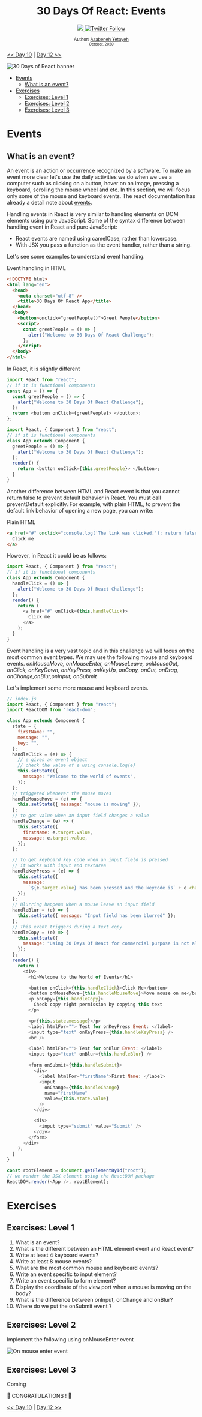 <div align="center">
  <h1> 30 Days Of React: Events</h1>
  <a class="header-badge" target="_blank" href="https://www.linkedin.com/in/asabeneh/">
  <img src="https://img.shields.io/badge/style--5eba00.svg?label=LinkedIn&logo=linkedin&style=social">
  </a>
  <a class="header-badge" target="_blank" href="https://twitter.com/Asabeneh">
  <img alt="Twitter Follow" src="https://img.shields.io/twitter/follow/asabeneh?style=social">
  </a>

<sub>Author:
<a href="https://www.linkedin.com/in/asabeneh/" target="_blank">Asabeneh Yetayeh</a><br>
<small> October, 2020</small>
</sub>

</div>

[<< Day 10](../10_React_Project_Folder_Structure/10_react_project_folder_structure.md) | [Day 12 >>](../12_Day_Forms/12_forms.md)

![30 Days of React banner](../images/30_days_of_react_banner_day_8.jpg)

- [Events](#events)
  - [What is an event?](#what-is-an-event)
- [Exercises](#exercises)
  - [Exercises: Level 1](#exercises-level-1)
  - [Exercises: Level 2](#exercises-level-2)
  - [Exercises: Level 3](#exercises-level-3)

# Events

## What is an event?

An event is an action or occurrence recognized by a software. To make an event more clear let's use the daily activities we do when we use a computer such as clicking on a button, hover on an image, pressing a keyboard, scrolling the mouse wheel and etc. In this section, we will focus only some of the mouse and keyboard events. The react documentation has already a detail note about [events](https://reactjs.org/docs/handling-events.html).

Handling events in React is very similar to handling elements on DOM elements using pure JavaScript. Some of the syntax difference between handling event in React and pure JavaScript:

- React events are named using camelCase, rather than lowercase.
- With JSX you pass a function as the event handler, rather than a string.

Let's see some examples to understand event handling.

Event handling in HTML

```html
<!DOCTYPE html>
<html lang="en">
  <head>
    <meta charset="utf-8" />
    <title>30 Days Of React App</title>
  </head>
  <body>
    <button>onclick="greetPeople()">Greet People</button>
    <script>
      const greetPeople = () => {
        alert("Welcome to 30 Days Of React Challenge");
      };
    </script>
  </body>
</html>
```

In React, it is slightly different

```js
import React from "react";
// if it is functional components
const App = () => {
  const greetPeople = () => {
    alert("Welcome to 30 Days Of React Challenge");
  };
  return <button onClick={greetPeople}> </button>;
};
```

```js
import React, { Component } from "react";
// if it is functional components
class App extends Component {
  greetPeople = () => {
    alert("Welcome to 30 Days Of React Challenge");
  };
  render() {
    return <button onClick={this.greetPeople}> </button>;
  }
}
```

Another difference between HTML and React event is that you cannot return false to prevent default behavior in React. You must call preventDefault explicitly. For example, with plain HTML, to prevent the default link behavior of opening a new page, you can write:

Plain HTML

```html
<a href="#" onclick="console.log('The link was clicked.'); return false">
  Click me
</a>
```

However, in React it could be as follows:

```js
import React, { Component } from "react";
// if it is functional components
class App extends Component {
  handleClick = () => {
    alert("Welcome to 30 Days Of React Challenge");
  };
  render() {
    return (
      <a href="#" onClick={this.handleClick}>
        Click me
      </a>
    );
  }
}
```

Event handling is a very vast topic and in this challenge we will focus on the most common event types. We may use the following mouse and keyboard events.
_onMouseMove, onMouseEnter, onMouseLeave, onMouseOut, onClick, onKeyDown, onKeyPress, onKeyUp, onCopy, onCut, onDrag, onChange,onBlur,onInput, onSubmit_

Let's implement some more mouse and keyboard events.

```js
// index.js
import React, { Component } from "react";
import ReactDOM from "react-dom";

class App extends Component {
  state = {
    firstName: "",
    message: "",
    key: "",
  };
  handleClick = (e) => {
    // e gives an event object
    // check the value of e using console.log(e)
    this.setState({
      message: "Welcome to the world of events",
    });
  };
  // triggered whenever the mouse moves
  handleMouseMove = (e) => {
    this.setState({ message: "mouse is moving" });
  };
  // to get value when an input field changes a value
  handleChange = (e) => {
    this.setState({
      firstName: e.target.value,
      message: e.target.value,
    });
  };

  // to get keyboard key code when an input field is pressed
  // it works with input and textarea
  handleKeyPress = (e) => {
    this.setState({
      message:
        `${e.target.value} has been pressed and the keycode is` + e.charCode,
    });
  };
  // Blurring happens when a mouse leave an input field
  handleBlur = (e) => {
    this.setState({ message: "Input field has been blurred" });
  };
  // This event triggers during a text copy
  handleCopy = (e) => {
    this.setState({
      message: "Using 30 Days Of React for commercial purpose is not allowed",
    });
  };
  render() {
    return (
      <div>
        <h1>Welcome to the World of Events</h1>

        <button onClick={this.handleClick}>Click Me</button>
        <button onMouseMove={this.handleMouseMove}>Move mouse on me</button>
        <p onCopy={this.handleCopy}>
          Check copy right permission by copying this text
        </p>

        <p>{this.state.message}</p>
        <label htmlFor=""> Test for onKeyPress Event: </label>
        <input type="text" onKeyPress={this.handleKeyPress} />
        <br />

        <label htmlFor=""> Test for onBlur Event: </label>
        <input type="text" onBlur={this.handleBlur} />

        <form onSubmit={this.handleSubmit}>
          <div>
            <label htmlFor="firstName">First Name: </label>
            <input
              onChange={this.handleChange}
              name="firstName"
              value={this.state.value}
            />
          </div>

          <div>
            <input type="submit" value="Submit" />
          </div>
        </form>
      </div>
    );
  }
}

const rootElement = document.getElementById("root");
// we render the JSX element using the ReactDOM package
ReactDOM.render(<App />, rootElement);
```

# Exercises

## Exercises: Level 1

1. What is an event?
2. What is the different between an HTML element event and React event?
3. Write at least 4 keyboard events?
4. Write at least 8 mouse events?
5. What are the most common mouse and keyboard events?
6. Write an event specific to input element?
7. Write an event specific to form element?
8. Display the coordinate of the view port when a mouse is moving on the body?
9. What is the difference between onInput, onChange and onBlur?
10. Where do we put the onSubmit event ?

## Exercises: Level 2

Implement the following using onMouseEnter event

![On mouse enter event](../images/react_event_on_mouse_enter.gif)

## Exercises: Level 3

Coming

🎉 CONGRATULATIONS ! 🎉

[<< Day 10](../10_React_Project_Folder_Structure/10_react_project_folder_structure.md) | [Day 12 >>](../12_Day_Forms/12_forms.md)
